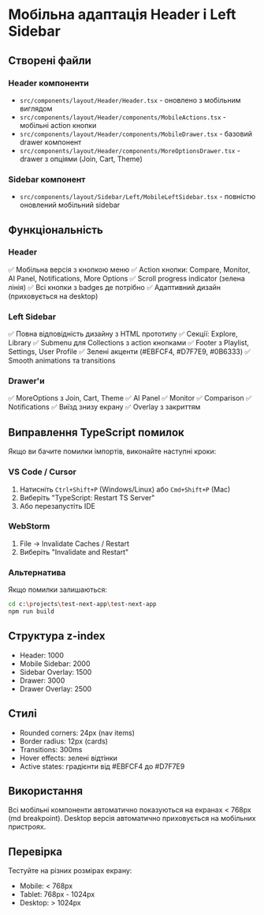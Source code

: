 # Мобільна адаптація Header і Left Sidebar

## Створені файли

### Header компоненти
- `src/components/layout/Header/Header.tsx` - оновлено з мобільним виглядом
- `src/components/layout/Header/components/MobileActions.tsx` - мобільні action кнопки
- `src/components/layout/Header/components/MobileDrawer.tsx` - базовий drawer компонент
- `src/components/layout/Header/components/MoreOptionsDrawer.tsx` - drawer з опціями (Join, Cart, Theme)

### Sidebar компонент
- `src/components/layout/Sidebar/Left/MobileLeftSidebar.tsx` - повністю оновлений мобільний sidebar

## Функціональність

### Header
✅ Мобільна версія з кнопкою меню
✅ Action кнопки: Compare, Monitor, AI Panel, Notifications, More Options
✅ Scroll progress indicator (зелена лінія)
✅ Всі кнопки з badges де потрібно
✅ Адаптивний дизайн (приховується на desktop)

### Left Sidebar
✅ Повна відповідність дизайну з HTML прототипу
✅ Секції: Explore, Library
✅ Submenu для Collections з action кнопками
✅ Footer з Playlist, Settings, User Profile
✅ Зелені акценти (#EBFCF4, #D7F7E9, #0B6333)
✅ Smooth animations та transitions

### Drawer'и
✅ MoreOptions з Join, Cart, Theme
✅ AI Panel
✅ Monitor
✅ Comparison
✅ Notifications
✅ Виїзд знизу екрану
✅ Overlay з закриттям

## Виправлення TypeScript помилок

Якщо ви бачите помилки імпортів, виконайте наступні кроки:

### VS Code / Cursor
1. Натисніть `Ctrl+Shift+P` (Windows/Linux) або `Cmd+Shift+P` (Mac)
2. Виберіть "TypeScript: Restart TS Server"
3. Або перезапустіть IDE

### WebStorm
1. File → Invalidate Caches / Restart
2. Виберіть "Invalidate and Restart"

### Альтернатива
Якщо помилки залишаються:
```bash
cd c:\projects\test-next-app\test-next-app
npm run build
```

## Структура z-index
- Header: 1000
- Mobile Sidebar: 2000
- Sidebar Overlay: 1500
- Drawer: 3000
- Drawer Overlay: 2500

## Стилі
- Rounded corners: 24px (nav items)
- Border radius: 12px (cards)
- Transitions: 300ms
- Hover effects: зелені відтінки
- Active states: градієнти від #EBFCF4 до #D7F7E9

## Використання

Всі мобільні компоненти автоматично показуються на екранах < 768px (md breakpoint).
Desktop версія автоматично приховується на мобільних пристроях.

## Перевірка
Тестуйте на різних розмірах екрану:
- Mobile: < 768px
- Tablet: 768px - 1024px
- Desktop: > 1024px


